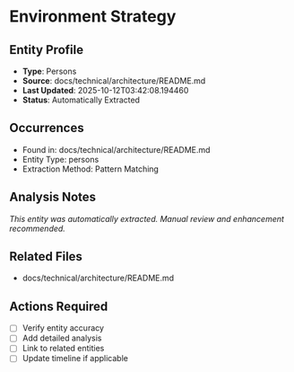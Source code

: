 # Environment Strategy

## Entity Profile
- **Type**: Persons
- **Source**: docs/technical/architecture/README.md
- **Last Updated**: 2025-10-12T03:42:08.194460
- **Status**: Automatically Extracted

## Occurrences
- Found in: docs/technical/architecture/README.md
- Entity Type: persons
- Extraction Method: Pattern Matching

## Analysis Notes
*This entity was automatically extracted. Manual review and enhancement recommended.*

## Related Files
- docs/technical/architecture/README.md

## Actions Required
- [ ] Verify entity accuracy
- [ ] Add detailed analysis
- [ ] Link to related entities
- [ ] Update timeline if applicable
